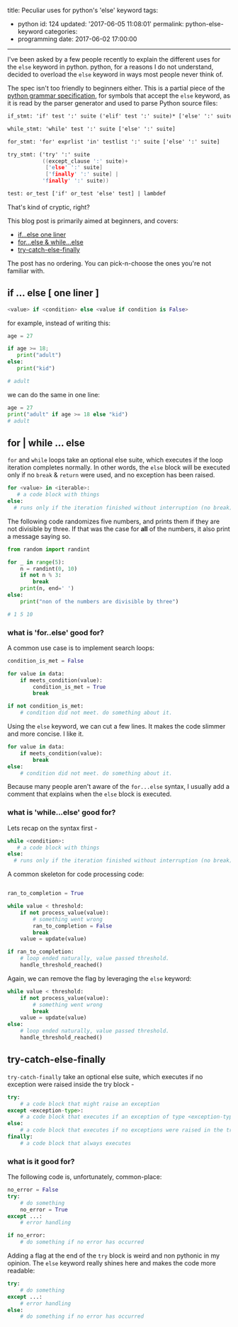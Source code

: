 title: Peculiar uses for python's 'else' keyword
tags:
  - python
id: 124
updated: '2017-06-05 11:08:01'
permalink: python-else-keyword
categories:
  - programming
date: 2017-06-02 17:00:00
---
I've been asked by a few people recently to explain the different uses for the `else` keyword in python. 
python, for a reasons I do not understand, decided to overload the `else` keyword in ways most people never think of.

The spec isn't too friendly to beginners either. This is a partial piece of the [python grammar specification](https://docs.python.org/3/reference/grammar.html#full-grammar-specification), for symbols that accept the `else` keyword, as it is read by the parser generator and used to parse Python source files:

```l
if_stmt: 'if' test ':' suite ('elif' test ':' suite)* ['else' ':' suite]

while_stmt: 'while' test ':' suite ['else' ':' suite]

for_stmt: 'for' exprlist 'in' testlist ':' suite ['else' ':' suite]

try_stmt: ('try' ':' suite
           ((except_clause ':' suite)+
            ['else' ':' suite]
            ['finally' ':' suite] |
           'finally' ':' suite))

test: or_test ['if' or_test 'else' test] | lambdef
```

That's kind of cryptic, right?

This blog post is primarily aimed at beginners, and covers:
* [if...else one liner](/2017/06/02/python-else-keyword#if--else--one-liner-)
* [for...else & while...else](/2017/06/02/python-else-keyword#for--while--else)
* [try-catch-else-finally](/2017/06/02/python-else-keyword#try-catch-else-finally)

The post has no ordering. You can pick-n-choose the ones you're not familiar with.

<!-- more -->

## if ... else [ one liner ]
```python
<value> if <condition> else <value if condition is False>
```

for example, instead of writing this:
```python
age = 27

if age >= 18;
   print("adult")
else:
   print("kid")

# adult
```

we can do the same in one line:

```python
age = 27
print("adult" if age >= 18 else "kid")
# adult
```

## for | while ... else

`for` and `while` loops take an optional else suite, which executes if the loop iteration completes normally. In other words, the `else` block will be executed only if no `break` & `return` were used, and no exception has been raised.

```python
for <value> in <iterable>:
   # a code block with things
else:
  # runs only if the iteration finished without interruption (no break)
```

The following code randomizes five numbers, and prints them if they are not divisible by three. If that was the case for **all** of the numbers, it also print a message saying so.

```python
from random import randint

for _ in range(5):
    n = randint(0, 10)
    if not n % 3:
        break
    print(n, end=' ')
else:
    print("non of the numbers are divisible by three")

# 1 5 10
```

### what is 'for..else' good for?

A common use case is to implement search loops:

```python
condition_is_met = False

for value in data:
    if meets_condition(value):
        condition_is_met = True
        break

if not condition_is_met:
    # condition did not meet. do something about it.
```

Using the `else` keyword, we can cut a few lines. It makes the code slimmer and more concise. I like it.

```python
for value in data:
    if meets_condition(value):
        break
else:
    # condition did not meet. do something about it. 
```

Because many people aren't aware of the `for...else` syntax, I usually add a comment that explains when the `else` block is executed.

### what is 'while...else' good for?

Lets recap on the syntax first -
```python
while <condition>:
   # a code block with things
else:
  # runs only if the iteration finished without interruption (no break)
```


A common skeleton for code processing code: 
```python

ran_to_completion = True

while value < threshold:
    if not process_value(value):
        # something went wrong 
        ran_to_completion = False
        break
    value = update(value)

if ran_to_completion:
    # loop ended naturally, value passed threshold. 
    handle_threshold_reached()
```

Again, we can remove the flag by leveraging the `else` keyword:
```python
while value < threshold:
    if not process_value(value):
        # something went wrong 
        break
    value = update(value)
else:
    # loop ended naturally, value passed threshold. 
    handle_threshold_reached()
```

## try-catch-else-finally

`try-catch-finally` take an optional else suite, which executes if no exception were raised inside the try block -

```python
try:
    # a code block that might raise an exception
except <exception-type>:
    # a code block that executes if an exception of type <exception-type> is raised
else:
    # a code block that executes if no exceptions were raised in the try block
finally:
    # a code block that always executes
```

### what is it good for?

The following code is, unfortunately, common-place:

```python
no_error = False
try:
    # do something
    no_error = True
except ...:
    # error handling

if no_error:
    # do something if no error has occurred
```

Adding a flag at the end of the `try` block is weird and non pythonic in my opinion. The `else` keyword really shines here and makes the code more readable:

```python
try:
    # do something
except ...:
    # error handling
else:
    # do something if no error has occurred
```
